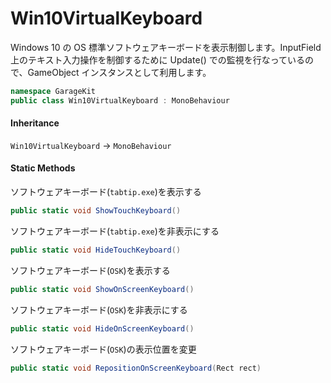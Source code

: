 # Win10VirtualKeyboard

Windows 10 の OS 標準ソフトウェアキーボードを表示制御します。InputField 上のテキスト入力操作を制御するために Update() での監視を行なっているので、GameObject インスタンスとして利用します。

```csharp
namespace GarageKit
public class Win10VirtualKeyboard : MonoBehaviour
```

#### Inheritance

`Win10VirtualKeyboard` -> `MonoBehaviour`

#### Static Methods

ソフトウェアキーボード(`tabtip.exe`)を表示する
```csharp
public static void ShowTouchKeyboard()
```

ソフトウェアキーボード(`tabtip.exe`)を非表示にする
```csharp
public static void HideTouchKeyboard()
```

ソフトウェアキーボード(`OSK`)を表示する
```csharp
public static void ShowOnScreenKeyboard()
```

ソフトウェアキーボード(`OSK`)を非表示にする
```csharp
public static void HideOnScreenKeyboard()
```

ソフトウェアキーボード(`OSK`)の表示位置を変更
```csharp
public static void RepositionOnScreenKeyboard(Rect rect)
```
